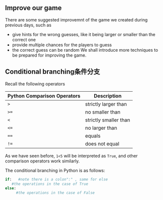 ## Improve our game
There are some suggested improvemnt of the game we created during previous days, such as
- give hints for the wrong guesses, like it being larger or smaller than the correct one
- provide multiple chances for the players to guess
- the correct guess can be random
We shall introduce more techniques to be prepared for improving the game.

## Conditional branching条件分支
Recall the following operators

|Python Comparison Operators|      Description        |
|---------------------------| ------------------------|
| `>`                       | strictly larger than|
| `>=`                      | no smaller than|
| `<`                       | strictly smaller than|
| `<=`                      | no larger than|
| `==`                      | equals|
| `!=`                      | does not equal|

As we have seen before, `1<5` will be interpreted as `True`, and other comparison operators work similarly.

The conditional branching in Python is as follows:
```Python
if:   #note there is a colon":" , same for else
   #the operations in the case of True
else:
     #the operations in the case of False
```
